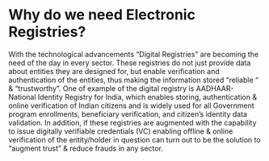 # Why do we need Electronic Registries?

With the technological advancements “Digital Registries” are becoming the need of the day in every sector. These registries do not just provide data about entities they are designed for, but enable verification and authentication of the entities, thus making the information stored “reliable “ & “trustworthy”. One of example of the digital registry is AADHAAR- National Identity Registry for India, which enables storing, authentication & online verification of Indian citizens and is widely used for all Government program enrollments, beneficiary verification, and citizen’s identity data validation. In addition, if these registries are augmented with the capability to issue digitally verifiable credentials (VC) enabling offline & online verification of the entity/holder in question can turn out to be the solution to “augment trust” & reduce frauds in any sector.
